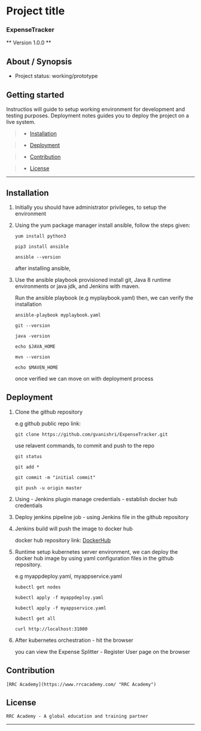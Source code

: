 # Project title

### ExpenseTracker

** Version 1.0.0 **

##  About / Synopsis

* Project status: working/prototype

##  Getting started

Instructios will guide to setup working environment for development and testing purposes. Deployment notes guides you to deploy the project on a live system.

>   * [Installation](#installation)

>   * [Deployment](#deployment)

>   * [Contribution](#contribution)

>   * [License](#license)

---

##  Installation

1.  Initially you should have administrator privileges, to setup the environment

2.  Using the yum package manager install ansible, follow the steps given:

    ``` 
    yum install python3

    pip3 install ansible

    ansible --version
    ```    
    after installing ansible,

3.  Use the ansible playbook provisioned install git, Java 8 runtime environments or java jdk, and Jenkins with maven.

    Run the ansible playbook (e.g myplaybook.yaml) then, we can verify the installation

    ```
    ansible-playbook myplaybook.yaml
            
    git --version

    java -version

    echo $JAVA_HOME

    mvn --version

    echo $MAVEN_HOME
    ```
    once verified we can move on with deployment process

##  Deployment

1.  Clone the github repository

    e.g github public repo link:

    ```
    git clone https://github.com/gvanishri/ExpenseTracker.git 
    ```

    use relavent commands, to commit and push to the repo
    ```
    git status
    
    git add *
    
    git commit -m "initial commit"
    
    git push -u origin master
    ```

2.  Using - Jenkins plugin manage credentials - establish docker hub credentials

3.  Deploy jenkins pipeline job - using Jenkins file in the github repository

4.  Jenkins build will push the image to docker hub 

    docker hub repository link: [DockerHub](https://hub.docker.com)

5.  Runtime setup kubernetes server environment, 
    we can deploy the docker hub image by using yaml configuration files in the github repository.

    e.g myappdeploy.yaml, myappservice.yaml

    ```
    kubectl get nodes
    
    kubectl apply -f myappdeploy.yaml
    
    kubectl apply -f myappservice.yaml

    kubectl get all

    curl http://localhost:31000
    ```

5.  After kubernetes orchestration - hit the browser

    you can view the Expense Splitter - Register User page on the browser

##  Contribution

    [RRC Academy](https://www.rrcacademy.com/ "RRC Academy")

##  License

    RRC Academy - A global education and training partner

---